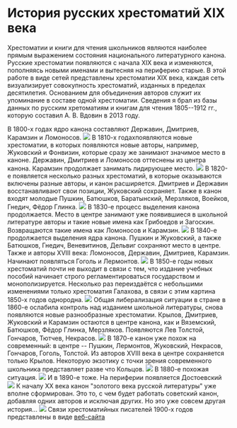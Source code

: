 # История русских хрестоматий XIX века
Хрестоматии и книги для чтения школьников являются наиболее прямым выражением состояния национального литературного канона. Русские хрестоматии появляются с начала XIX века и изменяются, пополняясь новыми именами и вытесняя на периферию старые.
В этой работе в виде сетей представлены хрестоматии XIX века, каждая сеть визуализирует совокупность хрестоматий, изданных в пределах десятилетия. Основанием для объединения авторов служит их упоминание в составе одной хрестоматии. Сведения я брал из базы данных по русским хретоматиям и книгам для чтения 1805--1912 гг., которую составил А. В. Вдовин в 2013 году.

В 1800-х годах ядро канона составляют Державин, Дмитриев, Карамзин и Ломоносов.
![](https://github.com/calturins/calturins/blob/master/1800.png)
В 1810-х годахпоявляются новые хрестоматии, в которых появляются новые авторы, например, Жуковский и Фонвизин, которые сразу же занимают значимое место в каноне. Державин, Дмитриев и Ломоносов оттеснены из центра канона. Карамзин продолжает занимать лидирующее место.
![](https://github.com/calturins/calturins/blob/master/1810.png)
В 1820-е появляется несколько разных хрестоматий, в которые оказываются включены разные авторы, и канон расширяется. Дмитриев и Державин восстанавливают свои позиции, Жуковский сохраняет. Также в канон входят молодые Пушкин, Батюшков, Баратынский, Мерзляков, Воейков, Гнедич, Фёдор Глинка. 
![](https://github.com/calturins/calturins/blob/master/1820.png)
В 1830-е процесс выделения канона продолжается. Место в центре занимают уже появившиеся в школьной литературе авторы и такие новые имена как Грибоедов и Загоскин. Возвращаются такие имена как Ломоносов и Карамзин.
![](https://github.com/calturins/calturins/blob/master/1830.png)
В 1840-е продолжается выделения ядра канона. Пушкин и Жуковский, а также Батюшков, Гнедич, Веневитинов, Дельвиг сохраняют место в центре. Также и авторы XVIII века: Ломоносов, Державин, Дмитриев, Карамзин. Начинают появляться Гоголь и Лермонтов.
![](https://github.com/calturins/calturins/blob/master/1840.png)
В 1850-е годы новых хрестоматий почти не выходит в связи с тем, что издание учебных пособий начинает строго регламентироваться государством и монополизируется. Несколько раз переиздаётся с небольшими изменениями только хрестоматия Галахова, в связи с этим картина 1850-х годов однородна.
![](https://github.com/calturins/calturins/blob/master/1850.png)
Общая либерализация ситуации в стране в 1860-е ослабила контроль над изданием школьной литературы, снова появляются новые разнообразные хрестоматии. Крылов, Дмитриев, Жуковский и Карамзин остаются в центре канона, как и Вяземский, Батюшков, Фёдор Глинка, Мерзляков. Появляются Лев Толстой, Гончаров, Тютчев, Некрасов.
![](https://github.com/calturins/calturins/blob/master/1860.png)
В 1870-е канон уже похож на современный: в центре -- Пушкин, Лермонтов, Жуковский, Некрасов, Гончаров, Гоголь, Толстой. Из авторов XVIII века в центре сохраняется только Крылов. Некоторую экзотику с точки зрения современного школьника представляет разве что Кольцов.
![](https://github.com/calturins/calturins/blob/master/1870.png)
В 1880-е похожая ситуация.
![](https://github.com/calturins/calturins/blob/master/1880.png)
И в 1890-е тоже. На периферии появляется Достоевский
![](https://github.com/calturins/calturins/blob/master/1890.png)
К началу XX века канон "золотого века русской литературы" уже вполне сформирован. Это то, с чем будет работать советский канон, добавляя одних авторов и исключая других. Но это уже совсем другая история...
![](https://github.com/calturins/calturins/blob/master/1900.png)
Связи хрестоматийных писателей 1900-х годов представлены в виде [веб-сайта](https://calturins.github.io/russian_anthologies "веб-сайта")
